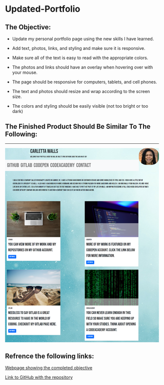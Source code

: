 # Updated-Portfolio

## The Objective:
* Update my personal portfolio page using the new skills I have learned. 

* Add text, photos, links, and styling and make sure it is responsive. 

* Make sure all of the text is easy to read with the appropriate colors. 

* The photos and links should have an overlay when hovering over with your mouse. 

* The page should be responsive for computers, tablets, and cell phones.

* The text and photos should resize and wrap according to the screen size.

* The colors and styling should be easily visible (not too bright or too dark)

## The Finished Product Should Be Similar To The Following:

---

![portfolio](./Document.png)



## Refrence the following links:

[Webpage showing the completed objective](https://carletta88.github.io/updated-portfolio/)

[Link to GitHub with the repository](https://github.com/Carletta88/updated-portfolio)


